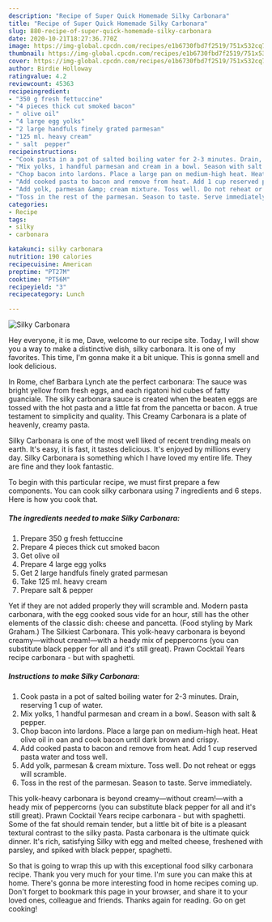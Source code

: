 ```yaml
---
description: "Recipe of Super Quick Homemade Silky Carbonara"
title: "Recipe of Super Quick Homemade Silky Carbonara"
slug: 880-recipe-of-super-quick-homemade-silky-carbonara
date: 2020-10-21T18:27:36.770Z
image: https://img-global.cpcdn.com/recipes/e1b6730fbd7f2519/751x532cq70/silky-carbonara-recipe-main-photo.jpg
thumbnail: https://img-global.cpcdn.com/recipes/e1b6730fbd7f2519/751x532cq70/silky-carbonara-recipe-main-photo.jpg
cover: https://img-global.cpcdn.com/recipes/e1b6730fbd7f2519/751x532cq70/silky-carbonara-recipe-main-photo.jpg
author: Birdie Holloway
ratingvalue: 4.2
reviewcount: 45363
recipeingredient:
- "350 g fresh fettuccine"
- "4 pieces thick cut smoked bacon"
- " olive oil"
- "4 large egg yolks"
- "2 large handfuls finely grated parmesan"
- "125 ml. heavy cream"
- " salt  pepper"
recipeinstructions:
- "Cook pasta in a pot of salted boiling water for 2-3 minutes. Drain, reserving 1 cup of water."
- "Mix yolks, 1 handful parmesan and cream in a bowl. Season with salt &amp; pepper."
- "Chop bacon into lardons. Place a large pan on medium-high heat. Heat olive oil in oan and cook bacon until dark brown and crispy."
- "Add cooked pasta to bacon and remove from heat. Add 1 cup reserved pasta water and toss well."
- "Add yolk, parmesan &amp; cream mixture. Toss well. Do not reheat or eggs will scramble."
- "Toss in the rest of the parmesan. Season to taste. Serve immediately."
categories:
- Recipe
tags:
- silky
- carbonara

katakunci: silky carbonara 
nutrition: 190 calories
recipecuisine: American
preptime: "PT27M"
cooktime: "PT56M"
recipeyield: "3"
recipecategory: Lunch

---
```



![Silky Carbonara](https://img-global.cpcdn.com/recipes/e1b6730fbd7f2519/751x532cq70/silky-carbonara-recipe-main-photo.jpg)

Hey everyone, it is me, Dave, welcome to our recipe site. Today, I will show you a way to make a distinctive dish, silky carbonara. It is one of my favorites. This time, I'm gonna make it a bit unique. This is gonna smell and look delicious.

In Rome, chef Barbara Lynch ate the perfect carbonara: The sauce was bright yellow from fresh eggs, and each rigatoni hid cubes of fatty guanciale. The silky carbonara sauce is created when the beaten eggs are tossed with the hot pasta and a little fat from the pancetta or bacon. A true testament to simplicity and quality. This Creamy Carbonara is a plate of heavenly, creamy pasta.

Silky Carbonara is one of the most well liked of recent trending meals on earth. It's easy, it is fast, it tastes delicious. It's enjoyed by millions every day. Silky Carbonara is something which I have loved my entire life. They are fine and they look fantastic.


To begin with this particular recipe, we must first prepare a few components. You can cook silky carbonara using 7 ingredients and 6 steps. Here is how you cook that.

<!--inarticleads1-->

##### The ingredients needed to make Silky Carbonara:

1. Prepare 350 g fresh fettuccine
1. Prepare 4 pieces thick cut smoked bacon
1. Get  olive oil
1. Prepare 4 large egg yolks
1. Get 2 large handfuls finely grated parmesan
1. Take 125 ml. heavy cream
1. Prepare  salt &amp; pepper


Yet if they are not added properly they will scramble and. Modern pasta carbonara, with the egg cooked sous vide for an hour, still has the other elements of the classic dish: cheese and pancetta. (Food styling by Mark Graham.) The Silkiest Carbonara. This yolk-heavy carbonara is beyond creamy—without cream!—with a heady mix of peppercorns (you can substitute black pepper for all and it&#39;s still great). Prawn Cocktail Years recipe carbonara - but with spaghetti. 

<!--inarticleads2-->

##### Instructions to make Silky Carbonara:

1. Cook pasta in a pot of salted boiling water for 2-3 minutes. Drain, reserving 1 cup of water.
1. Mix yolks, 1 handful parmesan and cream in a bowl. Season with salt &amp; pepper.
1. Chop bacon into lardons. Place a large pan on medium-high heat. Heat olive oil in oan and cook bacon until dark brown and crispy.
1. Add cooked pasta to bacon and remove from heat. Add 1 cup reserved pasta water and toss well.
1. Add yolk, parmesan &amp; cream mixture. Toss well. Do not reheat or eggs will scramble.
1. Toss in the rest of the parmesan. Season to taste. Serve immediately.


This yolk-heavy carbonara is beyond creamy—without cream!—with a heady mix of peppercorns (you can substitute black pepper for all and it&#39;s still great). Prawn Cocktail Years recipe carbonara - but with spaghetti. Some of the fat should remain tender, but a little bit of bite is a pleasant textural contrast to the silky pasta. Pasta carbonara is the ultimate quick dinner. It&#39;s rich, satisfying Silky with egg and melted cheese, freshened with parsley, and spiked with black pepper, spaghetti. 

So that is going to wrap this up with this exceptional food silky carbonara recipe. Thank you very much for your time. I'm sure you can make this at home. There's gonna be more interesting food in home recipes coming up. Don't forget to bookmark this page in your browser, and share it to your loved ones, colleague and friends. Thanks again for reading. Go on get cooking!
